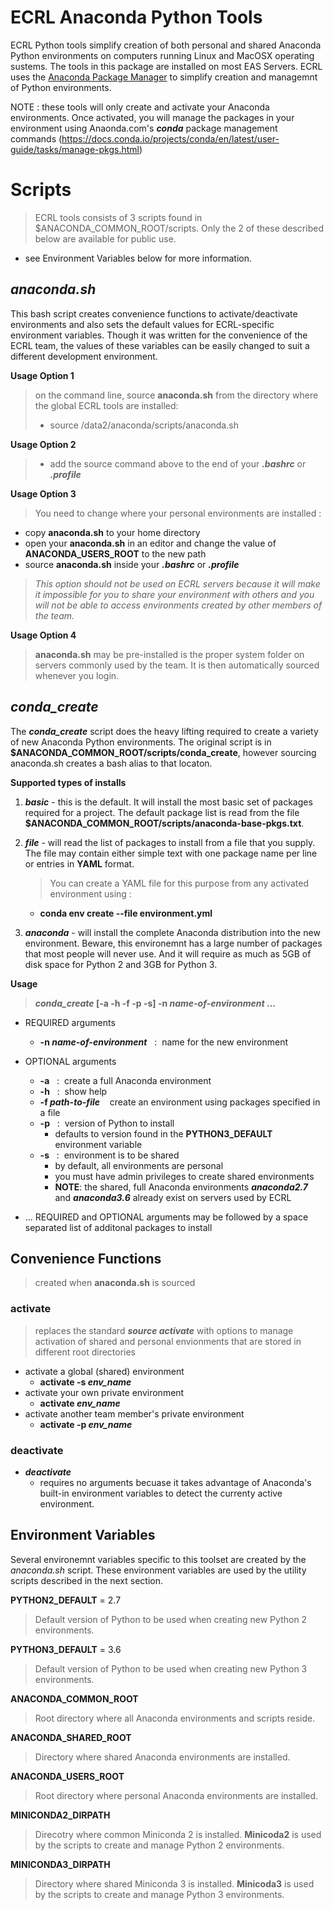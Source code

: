 # ECRL Anaconda Python Tools

ECRL Python tools simplify creation of both personal and shared Anaconda Python environments on computers running Linux and MacOSX operating sustems. The tools in this package are installed on most EAS Servers.
 ECRL uses the [Anaconda Package Manager](https:www.anaconda.com) to simplify creation and managemnt of Python environments.

NOTE : these tools will only create and activate your Anaconda environments. Once activated, you will manage the packages in your environment using Anaonda.com's 
 **_conda_** package management commands (https://docs.conda.io/projects/conda/en/latest/user-guide/tasks/manage-pkgs.html)

# Scripts 
> ECRL tools consists of 3 scripts found in $ANACONDA_COMMON_ROOT/scripts. Only the 2 of these described below are available for public use.
* see Environment Variables below for more information.

## **_anaconda.sh_**
This bash script creates convenience functions to activate/deactivate environments and also sets the default values for ECRL-specific environment variables. Though it was written for the convenience of the ECRL team, the values of these variables can be easily changed to suit a different development environment.

**Usage Option 1**
>on the command line, source **anaconda.sh** from the directory where the global ECRL tools are installed:
> * source /data2/anaconda/scripts/anaconda.sh

**Usage Option 2** 
> * add the source command above to the end of your **_.bashrc_** or **_.profile_**

**Usage Option 3**
> You need to change where your personal environments are installed :
* copy **anaconda.sh** to your home directory
* open your **anaconda.sh** in an editor and change the value of **ANACONDA_USERS_ROOT** to the new path
* source **anaconda.sh** inside your **_.bashrc_** or **_.profile_**
> _This option should not be used on ECRL servers because it will make it impossible for you to share your environment with others and you will not be able to access environments created by other members of the team._ 

**Usage Option 4**
> **anaconda.sh** may be pre-installed is the proper system folder on servers commonly used by the team. It is then automatically sourced whenever you login.

## **_conda_create_**
The **_conda_create_** script does the heavy lifting required to create a variety of new Anaconda Python environments. The original script is in 
**$ANACONDA_COMMON_ROOT/scripts/conda_create**, however sourcing anaconda.sh creates a bash alias to that locaton.

**Supported types of installs**
1. **_basic_** - this is the default. It will install the most basic set of packages required for a project. The default package list is read from the file **$ANACONDA_COMMON_ROOT/scripts/anaconda-base-pkgs.txt**. 

2. **_file_** - will read the list of packages to install from a file that you supply. The file may contain either simple text with one package name per line or entries in **YAML** format.
    > You can create a YAML file for this purpose from any activated environment using :
    * **conda env create --file environment.yml**

3. **_anaconda_** - will install the complete Anaconda distribution into the new environment. Beware, this environemnt has a large number of packages that most people will never use. And it will require as much as 5GB of disk space for Python 2 and 3GB for Python 3.

**Usage**

>**_conda_create_ [-a -h -f -p -s] -n _name-of-environment_ ...**
* REQUIRED arguments
    * **-n _name-of-environment_** &nbsp;&nbsp;:&nbsp;&nbsp;name for the new environment

* OPTIONAL arguments
    * **-a** &nbsp;&nbsp;:&nbsp;&nbsp;create a full Anaconda environment
    * **-h** &nbsp;&nbsp;:&nbsp;&nbsp;show help
    * **-f _path-to-file_** &nbsp;&nbsp;&nbsp;create an environment using packages specified in a file
    * **-p** &nbsp;&nbsp;:&nbsp;&nbsp;version of Python to install 
        * defaults to version found in the **PYTHON3_DEFAULT** environment variable
    * **-s** &nbsp;&nbsp;:&nbsp;&nbsp;environment is to be shared
        * by default, all environments are personal
        * you must have admin privileges to create shared environments
        * __NOTE__: the shared, full Anaconda environments **_anaconda2.7_** and **_anaconda3.6_** already exist on servers used by ECRL

* ... REQUIRED and OPTIONAL arguments may be followed by a space separated list of additonal packages to install


## Convenience Functions
> created when **anaconda.sh** is sourced

### **activate**
> replaces the standard **_source activate_** with options to manage activation of shared and personal envionments that are stored in different root directories
* activate a global (shared) environment 
    * **activate -s _env_name_**
* activate your own private environment
    * **activate _env_name_**
* activate another team member's private environment
    * **activate -p _env_name_**

### **deactivate**
* **_deactivate_** 
    * requires no arguments becuase it takes advantage of Anaconda's built-in environment variables to detect the currenty active environment.


## Environment Variables
Several environemnt variables specific to this toolset are created by the _anaconda.sh_ script. These environment variables are used by the utility scripts described in the next section.

**PYTHON2_DEFAULT** = 2.7
> Default version of Python to be used when creating new Python 2 environments.
      
**PYTHON3_DEFAULT** = 3.6
> Default version of Python to be used when creating new Python 3 environments.

**ANACONDA_COMMON_ROOT**
> Root directory where all Anaconda environments and scripts reside.

**ANACONDA_SHARED_ROOT**
> Directory where shared Anaconda environments are installed.

**ANACONDA_USERS_ROOT**
> Root directory where personal Anaconda environments are installed.

**MINICONDA2_DIRPATH**
> Direcotry where common Miniconda 2 is installed. **Minicoda2** is used by the scripts to create and manage Python 2 environments. 

**MINICONDA3_DIRPATH**
> Directory where shared Miniconda 3 is installed. **Minicoda3** is used by the scripts to create and manage Python 3 environments. 
